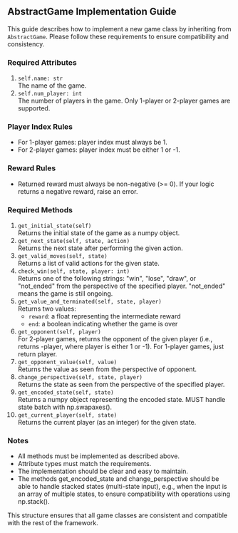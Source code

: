 ## AbstractGame Implementation Guide
This guide describes how to implement a new game class by inheriting from `AbstractGame`. Please follow these requirements to ensure compatibility and consistency.
### Required Attributes
1. `self.name: str`  
	The name of the game.
2. `self.num_player: int`  
	The number of players in the game. Only 1-player or 2-player games are supported.

### Player Index Rules
- For 1-player games: player index must always be 1.
- For 2-player games: player index must be either 1 or -1.

### Reward Rules
- Returned reward must always be non-negative (>= 0). If your logic returns a negative reward, raise an error.
### Required Methods
1. `get_initial_state(self)`  
	Returns the initial state of the game as a numpy object.
2. `get_next_state(self, state, action)`  
	Returns the next state after performing the given action.
2. `get_valid_moves(self, state)`  
	Returns a list of valid actions for the given state.
3. `check_win(self, state, player: int)`  
	Returns one of the following strings: "win", "lose", "draw", or "not_ended" from the perspective of the specified player. "not_ended" means the game is still ongoing.
4. `get_value_and_terminated(self, state, player)`  
	Returns two values:
	- `reward`: a float representing the intermediate reward
	- `end`: a boolean indicating whether the game is over
5. `get_opponent(self, player)`  
	For 2-player games, returns the opponent of the given player (i.e., returns -player, where player is either 1 or -1).
    For 1-player games, just return player.
6. `get_opponent_value(self, value)`  
	Returns the value as seen from the perspective of opponent.
7. `change_perspective(self, state, player)`  
	Returns the state as seen from the perspective of the specified player.
8. `get_encoded_state(self, state)`  
	Returns a numpy object representing the encoded state. MUST handle state batch with np.swapaxes().
9. `get_current_player(self, state)`  
	Returns the current player (as an integer) for the given state.
### Notes
- All methods must be implemented as described above.
- Attribute types must match the requirements.
- The implementation should be clear and easy to maintain.
- The methods get_encoded_state and change_perspective should be able to handle stacked states (multi-state input), e.g., when the input is an array of multiple states, to ensure compatibility with operations using np.stack().

This structure ensures that all game classes are consistent and compatible with the rest of the framework.
